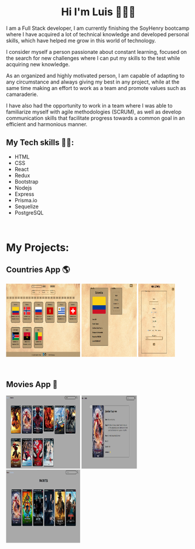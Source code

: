 <h1 align="center"> Hi I'm Luis 👋🧑‍💻</h1>

<p>
I am a Full Stack developer, I am currently finishing the SoyHenry bootcamp where I have acquired a lot of technical knowledge and developed personal skills, which have helped me grow in this world of technology.

I consider myself a person passionate about constant learning, focused on the search for new challenges where I can put my skills to the test while acquiring new knowledge.

As an organized and highly motivated person, I am capable of adapting to any circumstance and always giving my best in any project, while at the same time making an effort to work as a team and promote values such as camaraderie.

I have also had the opportunity to work in a team where I was able to familiarize myself with agile methodologies (SCRUM), as well as develop communication skills that facilitate progress towards a common goal in an efficient and harmonious manner.
</p>


## My Tech skills 🧑‍💻:

<ul>
    <li>HTML</li>
    <li>CSS</li>
    <li>React</li>
    <li>Redux</li>
    <li>Bootstrap</li>
    <li>Nodejs</li>
    <li>Express</li>
    <li>Prisma.io</li>
    <li>Sequelize</li>
    <li>PostgreSQL</li>
    
</ul>

&nbsp;&nbsp;

# My Projects:

<h2>Countries App 🌎</h2>
<p>
<code><img width="40%" height="200px" src="./assets/countries1.png"></code>
<code><img width="30%" height="200px" src="./assets/countries2.png"></code>
<code><img width="20%" height="200px" src="./assets/countries3.png"></code>
</p>

&nbsp;&nbsp;

<h2>Movies App 🎦</h2>
<p>
<code><img width="40%" height="200px" src="./assets/movies1.png"></code>
<code><img width="30%" height="200px" src="./assets/movies2.png"></code>
<code><img width="40%" height="200px" src="./assets/movies3.png"></code>
</p>
